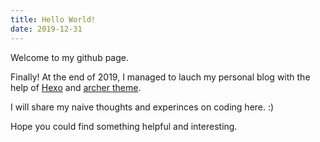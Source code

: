 ```yaml
---
title: Hello World!
date: 2019-12-31
---
```

Welcome to my github page.

Finally! At the end of 2019, I managed to lauch my personal blog with the help of [Hexo](https://hexo.io/) and [archer theme](https://github.com/fi3ework/hexo-theme-archer).

I will share my naive thoughts and experinces on coding here. :)

Hope you could find something helpful and interesting.
